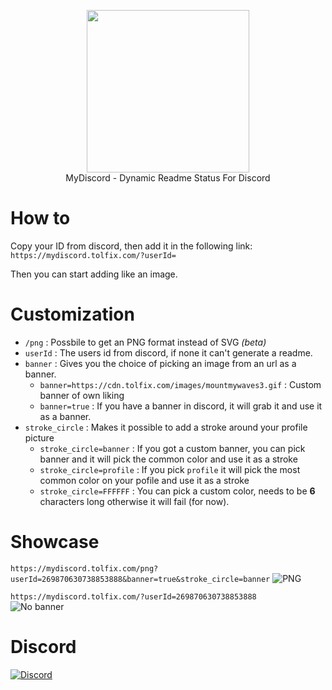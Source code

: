 <p align="center">
  <img width="260" src="https://cdn.tolfix.com/images/TX-Small.png">
  <br/>
  MyDiscord - Dynamic Readme Status For Discord
</p>

# How to
Copy your ID from discord, then add it in the following link: `https://mydiscord.tolfix.com/?userId=`

Then you can start adding like an image.

# Customization 
* `/png` : Possbile to get an PNG format instead of SVG *(beta)*
* `userId` : The users id from discord, if none it can't generate a readme.
* `banner` : Gives you the choice of picking an image from an url as a banner.
  * `banner=https://cdn.tolfix.com/images/mountmywaves3.gif` : Custom banner of own liking
  * `banner=true` : If you have a banner in discord, it will grab it and use it as a banner.
* `stroke_circle` : Makes it possible to add a stroke around your profile picture
  * `stroke_circle=banner` : If you got a custom banner, you can pick banner and it will pick the common color and use it as a stroke
  * `stroke_circle=profile` : If you pick `profile` it will pick the most common color on your pofile and use it as a stroke
  * `stroke_circle=FFFFFF` : You can pick a custom color, needs to be **6** characters long otherwise it will fail (for now).

# Showcase
`https://mydiscord.tolfix.com/png?userId=269870630738853888&banner=true&stroke_circle=banner`
![PNG](https://mydiscord.tolfix.com/png?userId=269870630738853888&banner=true&stroke_circle=banner&false=false)

`https://mydiscord.tolfix.com/?userId=269870630738853888`
<br/>
![No banner](https://mydiscord.tolfix.com/?userId=269870630738853888&false=true)

# Discord
[![Discord](https://discord.com/api/guilds/833438897484595230/widget.png?style=banner4)](https://discord.gg/xHde7g93Yh)
